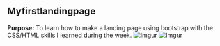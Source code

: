 ## Myfirstlandingpage
<b>Purpose:</b> To learn how to make a landing page using bootstrap with the CSS/HTML skills I learned during the week.
![Imgur](https://i.imgur.com/2fP8ttE.jpg)
![Imgur](https://i.imgur.com/3LDAb4f.png)
